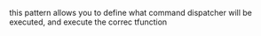this pattern allows you to define what command dispatcher will be executed,
and execute the correc tfunction